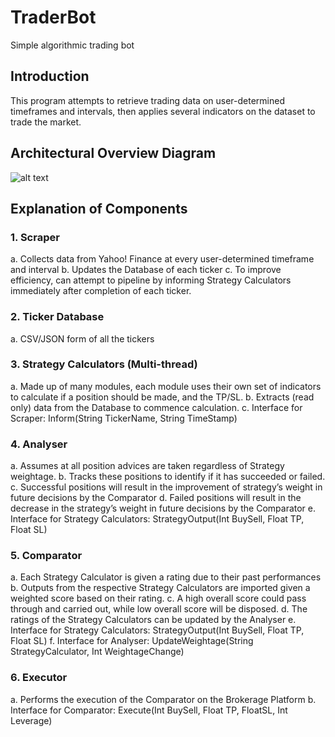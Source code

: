 # TraderBot
Simple algorithmic trading bot

## Introduction
This program attempts to retrieve trading data on user-determined timeframes and intervals, then applies several indicators on the dataset to trade the market. 

## Architectural Overview Diagram
![alt text](https://github.com/cwlroda/traderbot/blob/master/img/AOD.png)

## Explanation of Components
### 1. Scraper
a.	Collects data from Yahoo! Finance at every user-determined timeframe and interval
b.	Updates the Database of each ticker
c.	To improve efficiency, can attempt to pipeline by informing Strategy Calculators immediately after completion of each ticker.

### 2. Ticker Database
a.	CSV/JSON form of all the tickers

### 3. Strategy Calculators (Multi-thread)
a.	Made up of many modules, each module uses their own set of indicators to calculate if a position should be made, and the TP/SL.
b.	Extracts (read only) data from the Database to commence calculation.
c.	Interface for Scraper: Inform(String TickerName, String TimeStamp)

### 4. Analyser
a.	Assumes at all position advices are taken regardless of Strategy weightage.
b.	Tracks these positions to identify if it has succeeded or failed.
c.	Successful positions will result in the improvement of strategy’s weight in future decisions by the Comparator
d.	Failed positions will result in the decrease in the strategy’s weight in future decisions by the Comparator
e.	Interface for Strategy Calculators: StrategyOutput(Int BuySell, Float TP, Float SL)

### 5. Comparator
a.	Each Strategy Calculator is given a rating due to their past performances
b.	Outputs from the respective Strategy Calculators are imported given a weighted score based on their rating.
c.	A high overall score could pass through and carried out, while low overall score will be disposed.
d.	The ratings of the Strategy Calculators can be updated by the Analyser
e.	Interface for Strategy Calculators: StrategyOutput(Int BuySell, Float TP, Float SL)
f.	Interface for Analyser: UpdateWeightage(String StrategyCalculator, Int WeightageChange)

### 6. Executor
a.	Performs the execution of the Comparator on the Brokerage Platform
b.	Interface for Comparator: Execute(Int BuySell, Float TP, FloatSL, Int Leverage)



